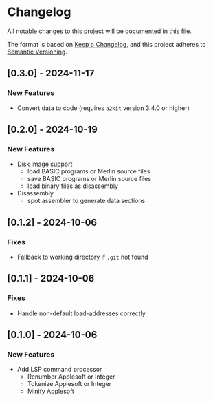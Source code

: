 # Changelog

All notable changes to this project will be documented in this file.

The format is based on [Keep a Changelog](https://keepachangelog.com/en/1.1.0/),
and this project adheres to [Semantic Versioning](https://semver.org/spec/v2.0.0.html).

## [0.3.0] - 2024-11-17

### New Features

* Convert data to code (requires `a2kit` version 3.4.0 or higher)

## [0.2.0] - 2024-10-19

### New Features

* Disk image support
    - load BASIC programs or Merlin source files
    - save BASIC programs or Merlin source files
    - load binary files as disassembly
* Disassembly
    - spot assembler to generate data sections

## [0.1.2] - 2024-10-06

### Fixes

* Fallback to working directory if `.git` not found

## [0.1.1] - 2024-10-06

### Fixes

* Handle non-default load-addresses correctly

## [0.1.0] - 2024-10-06

### New Features

* Add LSP command processor
    - Renumber Applesoft or Integer
    - Tokenize Applesoft or Integer
    - Minify Applesoft
